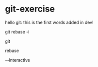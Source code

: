 # git-exercise
hello git: this is the first words added in dev!

git rebase -i

git

rebase

--interactive
